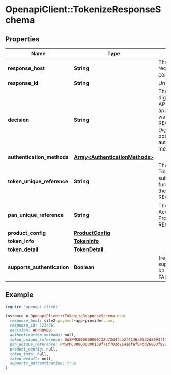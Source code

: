 # OpenapiClient::TokenizeResponseSchema

## Properties

| Name | Type | Description | Notes |
| ---- | ---- | ----------- | ----- |
| **response_host** | **String** | The MasterCard host that originated the request. Future calls in the same conversation may be routed to this host.  | [optional] |
| **response_id** | **String** | Unique identifier for the response.  | [optional] |
| **decision** | **String** | The tokenization decision for this digitization request. Must be either APPROVED (Digitization request was approved), DECLINED (Digitization request was declined) OR REQUIRE_ADDITIONAL_AUTHENTICATION Digitization request was approved but optionally requires additional authentication. One or more Authentication methods may be provided).  | [optional] |
| **authentication_methods** | [**Array&lt;AuthenticationMethods&gt;**](AuthenticationMethods.md) |  | [optional] |
| **token_unique_reference** | **String** | The unique reference allocated to the new Token. Serves as a unique identifier for all subsequent queries or management functions relating to this Token. Provided if the decision was APPROVED or REQUIRE_ADDITIONAL_AUTHENTICATION.  | [optional] |
| **pan_unique_reference** | **String** | The unique reference allocated to the Account Primary Account Number. Provided if the decision was APPROVED or REQUIRE_ADDITIONAL_AUTHENTICATION.  | [optional] |
| **product_config** | [**ProductConfig**](ProductConfig.md) |  | [optional] |
| **token_info** | [**TokenInfo**](TokenInfo.md) |  | [optional] |
| **token_detail** | [**TokenDetail**](TokenDetail.md) |  | [optional] |
| **supports_authentication** | **Boolean** | (required)Flag to indicate if the issuer supports authentication of the cardholder on the token. Must be one of:   - TRUE   - FALSE  | [optional] |

## Example

```ruby
require 'openapi_client'

instance = OpenapiClient::TokenizeResponseSchema.new(
  response_host: site2.payment-app-provider.com,
  response_id: 123456,
  decision: APPROVED,
  authentication_methods: null,
  token_unique_reference: DWSPMC000000000132d72d4fcb2f4136a0532d3093ff1a45,
  pan_unique_reference: FWSPMC000000000159f71f703d2141efaf04dd26803f922b,
  product_config: null,
  token_info: null,
  token_detail: null,
  supports_authentication: true
)
```

